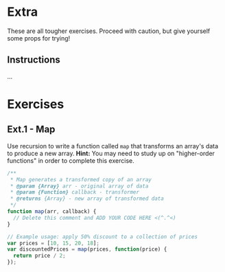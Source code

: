 # Extra

These are all tougher exercises. Proceed with caution, but give yourself some props for trying!

## Instructions

...

# Exercises

## Ext.1 - Map

Use recursion to write a function called `map` that transforms an array's data to produce a new array. **Hint:** You may need to study up on "higher-order functions" in order to complete this exercise.

```JavaScript
/**
 * Map generates a transformed copy of an array
 * @param {Array} arr - original array of data
 * @param {Function} callback - transformer
 * @returns {Array} - new array of transformed data
 */
function map(arr, callback) {
  // Delete this comment and ADD YOUR CODE HERE <(^.^<)
}

// Example usage: apply 50% discount to a collection of prices
var prices = [10, 15, 20, 18];
var discountedPrices = map(prices, function(price) {
  return price / 2;
});
```
